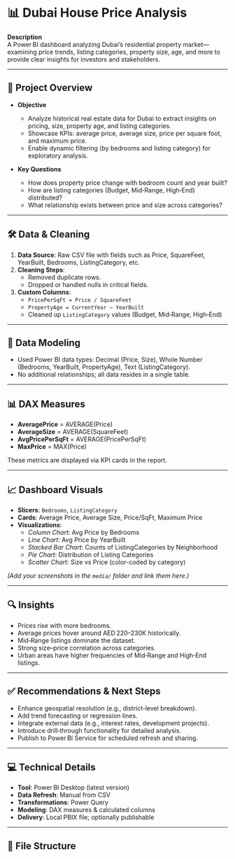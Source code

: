 # 📊 Dubai House Price Analysis

**Description**  
A Power BI dashboard analyzing Dubai’s residential property market—examining price trends, listing categories, property size, age, and more to provide clear insights for investors and stakeholders.

---

## 🧭 Project Overview

- **Objective**  
  - Analyze historical real estate data for Dubai to extract insights on pricing, size, property age, and listing categories.  
  - Showcase KPIs: average price, average size, price per square foot, and maximum price.  
  - Enable dynamic filtering (by bedrooms and listing category) for exploratory analysis.

- **Key Questions**  
  - How does property price change with bedroom count and year built?  
  - How are listing categories (Budget, Mid‑Range, High‑End) distributed?  
  - What relationship exists between price and size across categories?

---

## 🛠️ Data & Cleaning

1. **Data Source**: Raw CSV file with fields such as Price, SquareFeet, YearBuilt, Bedrooms, ListingCategory, etc.  
2. **Cleaning Steps**:  
   - Removed duplicate rows.  
   - Dropped or handled nulls in critical fields.  
3. **Custom Columns**:  
   - `PricePerSqFt = Price / SquareFeet`  
   - `PropertyAge = CurrentYear – YearBuilt`  
   - Cleaned up `ListingCategory` values (Budget, Mid‑Range, High‑End)

---

## 📐 Data Modeling

- Used Power BI data types: Decimal (Price, Size), Whole Number (Bedrooms, YearBuilt, PropertyAge), Text (ListingCategory).  
- No additional relationships; all data resides in a single table.

---

## 📊 DAX Measures

- **AveragePrice** = AVERAGE(Price)  
- **AverageSize** = AVERAGE(SquareFeet)  
- **AvgPricePerSqFt** = AVERAGE(PricePerSqFt)  
- **MaxPrice** = MAX(Price)

These metrics are displayed via KPI cards in the report.

---

## 📈 Dashboard Visuals

- **Slicers**: `Bedrooms`, `ListingCategory`  
- **Cards**: Average Price, Average Size, Price/SqFt, Maximum Price  
- **Visualizations**:  
  - *Column Chart*: Avg Price by Bedrooms  
  - *Line Chart*: Avg Price by YearBuilt  
  - *Stacked Bar Chart*: Counts of ListingCategories by Neighborhood  
  - *Pie Chart*: Distribution of Listing Categories  
  - *Scatter Chart*: Size vs Price (color-coded by category)

*(Add your screenshots in the `media/` folder and link them here.)*

---

## 🔍 Insights

- Prices rise with more bedrooms.  
- Average prices hover around AED 220–230K historically.  
- Mid‑Range listings dominate the dataset.  
- Strong size–price correlation across categories.  
- Urban areas have higher frequencies of Mid‑Range and High‑End listings.

---

## ✅ Recommendations & Next Steps

- Enhance geospatial resolution (e.g., district-level breakdown).  
- Add trend forecasting or regression lines.  
- Integrate external data (e.g., interest rates, development projects).  
- Introduce drill‑through functionality for detailed analysis.  
- Publish to Power BI Service for scheduled refresh and sharing.

---

## 💻 Technical Details

- **Tool**: Power BI Desktop (latest version)  
- **Data Refresh**: Manual from CSV  
- **Transformations**: Power Query  
- **Modeling**: DAX measures & calculated columns  
- **Delivery**: Local PBIX file; optionally publishable

---

## 📁 File Structure


